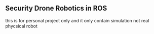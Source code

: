 ## Security Drone Robotics in ROS

this is for personal project only and it only contain simulation not real phycsical robot 
